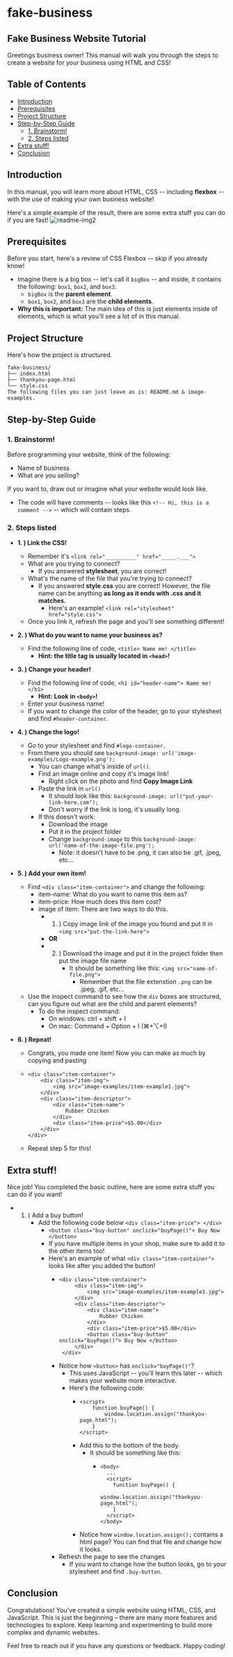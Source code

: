 # fake-business

## Fake Business Website Tutorial
Greetings business owner! This manual will walk you through the steps to create a website for your business using HTML and CSS!

## Table of Contents
- [Introduction](#introduction)
- [Prerequisites](#prerequisites)
- [Project Structure](#project-structure)
- [Step-by-Step Guide](#step-by-step-guide)
  - [1. Brainstorm!](#1-brainstorm)
  - [2. Steps listed](#2-steps-listed)
- [Extra stuff!](#extra-stuff)
- [Conclusion](#conclusion)

## Introduction
In this manual, you will learn more about HTML, CSS -- including **flexbox** -- with the use of making your own business website!

Here's a simple example of the result, there are some extra stuff you can do if you are fast!
![readme-img2](https://github.com/user-attachments/assets/948a278b-8d83-48d7-b11f-c41f6da12dd3)

## Prerequisites
Before you start, here's a review of CSS Flexbox -- skip if you already know!
- Imagine there is a big box -- let's call it `bigBox` -- and inside, it contains the following: `box1`, `box2`, and `box3`.
  - `bigBox` is the **parent element**.
  - `box1`, `box2`, and `box3` are the **child elements**.
- **Why this is important:** The main idea of this is just elements inside of elements, which is what you'll see a lot of in this manual.

## Project Structure
Here's how the project is structured.
```plaintext
fake-business/
├── index.html
├── thankyou-page.html
└── style.css
The following files you can just leave as is: README.md & image-examples.
```

## Step-by-Step Guide

### 1. Brainstorm!
Before programming your website, think of the following:
- Name of business
- What are you selling?

If you want to, draw out or imagine what your website would look like.

- The code will have comments -- looks like this `<!-- Hi, this is a comment -->` -- which will contain steps.

### 2. Steps listed
- **1. )  Link the CSS!**
  - Remember it's `<link rel="__________" href="_____.___">`
  - What are you trying to connect?
    - If you answered **stylesheet**, you are correct!
  - What's the name of the file that you're trying to connect?
    - If you answered **style.css** you are correct! However, the file name can be anything **as long as it ends with .css and it matches.**
      - Here's an example! `<link rel="stylesheet" href="style.css">`
  - Once you link it, refresh the page and you'll see something different!

- **2. )  What do you want to name your business as?**
  - Find the following line of code, `<title> Name me! </title>`
      - **Hint: the title tag is usually located in `<head>`!**

- **3. )  Change your header!**
  - Find the following line of code, `<h1 id="header-name"> Name me! </h1>`
      - **Hint: Look in `<body>`!**
  - Enter your business name!
  - If you want to change the color of the header, go to your stylesheet and find `#header-container`.

- **4. ) Change the logo!**
    - Go to your stylesheet and find `#logo-container`.
    - From there you should see `background-image: url('image-examples/Logo-example.png');`
        - You can change what's inside of `url()`.
        - Find an image online and copy it's image link!
            - Right click on the photo and find **Copy Image Link**
        - Paste the link in `url()`
            - It should look like this: `background-image: url("put-your-link-here.com");`
            - Don't worry if the link is long, it's usually long.
        - If this doesn't work:
            - Download the image
            - Put it in the project folder
            - Change `background-image` to this `background-image: url('name-of-the-image-file.png');`
                - Note: it doesn't have to be .png, it can also be .gif, .jpeg, etc...

- **5. )  Add your own item!**
    - Find `<div class="item-container">` and change the following:
        - item-name: What do you want to name this item as?
        - item-price: How much does this item cost?
        - image of item: There are two ways to do this.
            - 1. ) Copy image link of the image you found and put it in `<img src="put-the-link-here">`
            - **OR**
            - 2. ) Download the image and put it in the project folder then put the image file name
                 - It should be something like this: `<img src="name-of-file.png">`
                     - Remember that the file extenstion `.png` can be .jpeg, .gif, etc...
    - Use the inspect command to see how the `div` boxes are structured, can you figure out what are the child and parent elements?
        - To do the inspect command:
            - On windows: ctrl + shift + I
            - On mac: Command + Option + I (⌘+⌥+I)

- **6. ) Repeat!**
    - Congrats, you made one item! Now you can make as much by copying and pasting
    - ```
      <div class="item-container">
          <div class="item-img">
              <img src="image-examples/item-example1.jpg">
          </div>
          <div class="item-descriptor">
              <div class="item-name">
                  Rubber Chicken
              </div>
              <div class="item-price">$5.00</div>
          </div>
      </div>
    - Repeat step 5 for this!

## Extra stuff!
Nice job! You completed the basic outline, here are some extra stuff you can do if you want!
- 1. ) Add a buy button!
     - Add the following code below `<div class="item-price"> </div>`
         - `<button class="buy-button" onclick="buyPage()"> Buy Now </button>`
         - If you have multiple items in your shop, make sure to add it to the other items too!
         - Here's an example of what `<div class="item-container">` looks like after you added the button!
             - ```
               <div class="item-container">
                    <div class="item-img">
                        <img src="image-examples/item-example1.jpg">
                    </div>
                    <div class="item-descriptor">
                        <div class="item-name">
                            Rubber Chicken
                        </div>
                        <div class="item-price">$5.00</div>
                        <button class="buy-button" onclick="buyPage()"> Buy Now </button>
                    </div>
                </div>
            - Notice how `<button>` has `onclick="buyPage()"`?
                - This uses JavaScript -- you'll learn this later -- which makes your website more interactive.
                - Here's the following code:
                    - ```
                      <script>
                          function buyPage() {
                              window.location.assign("thankyou-page.html");
                          }
                      </script>
                    - Add this to the bottom of the body.
                      - It should be something like this:
                        - ```
                          <body>
                            ...
                            <script>
                              function buyPage() {
                                  window.location.assign("thankyou-page.html");
                              }
                            </script>
                          </body>
                    - Notice how `window.location.assign();` contains a html page? You can find that file and change how it looks.
            - Refresh the page to see the changes
                - If you want to change how the button looks, go to your stylesheet and find `.buy-button`.

## Conclusion

Congratulations! You've created a simple website using HTML, CSS, and JavaScript. This is just the beginning – there are many more features and technologies to explore. Keep learning and experimenting to build more complex and dynamic websites.

Feel free to reach out if you have any questions or feedback. Happy coding!
